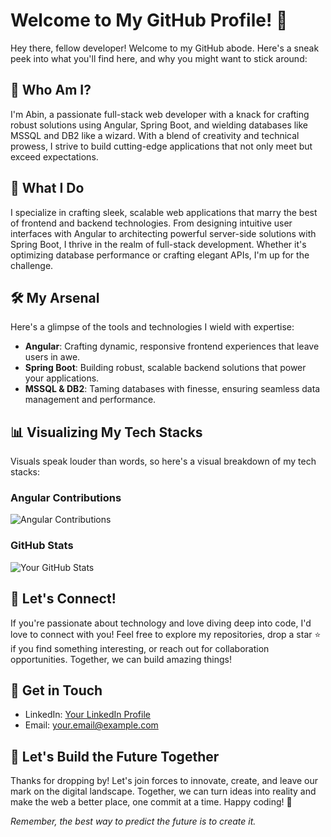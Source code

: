 # Welcome to My GitHub Profile! 🚀

Hey there, fellow developer! Welcome to my GitHub abode. Here's a sneak peek into what you'll find here, and why you might want to stick around:

## 🌟 Who Am I?
I'm Abin, a passionate full-stack web developer with a knack for crafting robust solutions using Angular, Spring Boot, and wielding databases like MSSQL and DB2 like a wizard. With a blend of creativity and technical prowess, I strive to build cutting-edge applications that not only meet but exceed expectations.

## 💼 What I Do
I specialize in crafting sleek, scalable web applications that marry the best of frontend and backend technologies. From designing intuitive user interfaces with Angular to architecting powerful server-side solutions with Spring Boot, I thrive in the realm of full-stack development. Whether it's optimizing database performance or crafting elegant APIs, I'm up for the challenge.

## 🛠️ My Arsenal
Here's a glimpse of the tools and technologies I wield with expertise:
- **Angular**: Crafting dynamic, responsive frontend experiences that leave users in awe.
- **Spring Boot**: Building robust, scalable backend solutions that power your applications.
- **MSSQL & DB2**: Taming databases with finesse, ensuring seamless data management and performance.

## 📊 Visualizing My Tech Stacks
Visuals speak louder than words, so here's a visual breakdown of my tech stacks:

### Angular Contributions
![Angular Contributions](https://ghchart.rshah.org/your_username)

### GitHub Stats
![Your GitHub Stats](https://github-readme-stats.vercel.app/api?username=your_username&show_icons=true&theme=radical)

## 🚀 Let's Connect!
If you're passionate about technology and love diving deep into code, I'd love to connect with you! Feel free to explore my repositories, drop a star ⭐️ if you find something interesting, or reach out for collaboration opportunities. Together, we can build amazing things!

## 📝 Get in Touch
- LinkedIn: [Your LinkedIn Profile](https://www.linkedin.com/in/yourprofile)
- Email: [your.email@example.com](mailto:your.email@example.com)

## 🌟 Let's Build the Future Together
Thanks for dropping by! Let's join forces to innovate, create, and leave our mark on the digital landscape. Together, we can turn ideas into reality and make the web a better place, one commit at a time. Happy coding! 🎉

*Remember, the best way to predict the future is to create it.*
